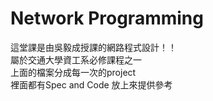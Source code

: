 # Network Programming
這堂課是由吳毅成授課的網路程式設計！！  
屬於交通大學資工系必修課程之一  
上面的檔案分成每一次的project  
裡面都有Spec and Code 放上來提供參考  

